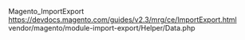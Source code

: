 Magento_ImportExport
	https://devdocs.magento.com/guides/v2.3/mrg/ce/ImportExport.html
	vendor/magento/module-import-export/Helper/Data.php